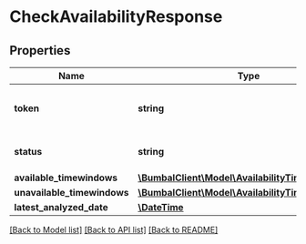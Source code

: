 # CheckAvailabilityResponse

## Properties
Name | Type | Description | Notes
------------ | ------------- | ------------- | -------------
**token** | **string** | token for the check availability job | [optional] 
**status** | **string** | current status for request | [optional] 
**available_timewindows** | [**\BumbalClient\Model\AvailabilityTimeSlotModel[]**](AvailabilityTimeSlotModel.md) |  | [optional] 
**unavailable_timewindows** | [**\BumbalClient\Model\AvailabilityTimeSlotModel[]**](AvailabilityTimeSlotModel.md) |  | [optional] 
**latest_analyzed_date** | [**\DateTime**](Date.md) |  | [optional] 

[[Back to Model list]](../README.md#documentation-for-models) [[Back to API list]](../README.md#documentation-for-api-endpoints) [[Back to README]](../README.md)


